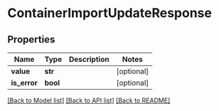 # ContainerImportUpdateResponse

## Properties
Name | Type | Description | Notes
------------ | ------------- | ------------- | -------------
**value** | **str** |  | [optional] 
**is_error** | **bool** |  | [optional] 

[[Back to Model list]](../README.md#documentation-for-models) [[Back to API list]](../README.md#documentation-for-api-endpoints) [[Back to README]](../README.md)

